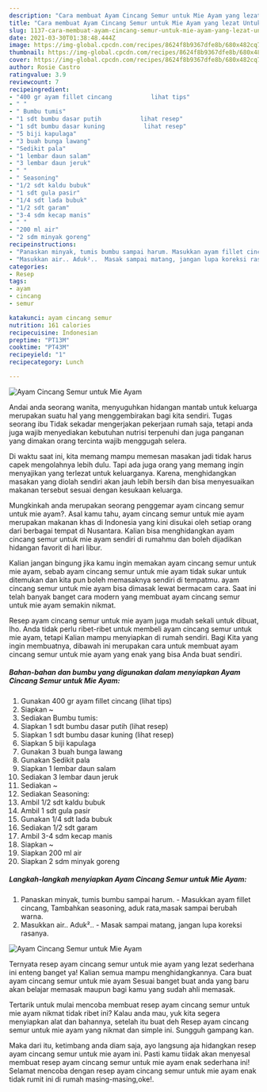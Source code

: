 ```yaml
---
description: "Cara membuat Ayam Cincang Semur untuk Mie Ayam yang lezat Untuk Jualan"
title: "Cara membuat Ayam Cincang Semur untuk Mie Ayam yang lezat Untuk Jualan"
slug: 1137-cara-membuat-ayam-cincang-semur-untuk-mie-ayam-yang-lezat-untuk-jualan
date: 2021-03-30T01:38:48.444Z
image: https://img-global.cpcdn.com/recipes/8624f8b9367dfe8b/680x482cq70/ayam-cincang-semur-untuk-mie-ayam-foto-resep-utama.jpg
thumbnail: https://img-global.cpcdn.com/recipes/8624f8b9367dfe8b/680x482cq70/ayam-cincang-semur-untuk-mie-ayam-foto-resep-utama.jpg
cover: https://img-global.cpcdn.com/recipes/8624f8b9367dfe8b/680x482cq70/ayam-cincang-semur-untuk-mie-ayam-foto-resep-utama.jpg
author: Rosie Castro
ratingvalue: 3.9
reviewcount: 7
recipeingredient:
- "400 gr ayam fillet cincang           lihat tips"
- " "
- " Bumbu tumis"
- "1 sdt bumbu dasar putih           lihat resep"
- "1 sdt bumbu dasar kuning           lihat resep"
- "5 biji kapulaga"
- "3 buah bunga lawang"
- "Sedikit pala"
- "1 lembar daun salam"
- "3 lembar daun jeruk"
- " "
- " Seasoning"
- "1/2 sdt kaldu bubuk"
- "1 sdt gula pasir"
- "1/4 sdt lada bubuk"
- "1/2 sdt garam"
- "3-4 sdm kecap manis"
- " "
- "200 ml air"
- "2 sdm minyak goreng"
recipeinstructions:
- "Panaskan minyak, tumis bumbu sampai harum. Masukkan ayam fillet cincang, Tambahkan seasoning, aduk rata,masak sampai berubah warna."
- "Masukkan air.. Aduk²..  Masak sampai matang, jangan lupa koreksi rasanya."
categories:
- Resep
tags:
- ayam
- cincang
- semur

katakunci: ayam cincang semur 
nutrition: 161 calories
recipecuisine: Indonesian
preptime: "PT13M"
cooktime: "PT43M"
recipeyield: "1"
recipecategory: Lunch

---
```



![Ayam Cincang Semur untuk Mie Ayam](https://img-global.cpcdn.com/recipes/8624f8b9367dfe8b/680x482cq70/ayam-cincang-semur-untuk-mie-ayam-foto-resep-utama.jpg)

Andai anda seorang wanita, menyuguhkan hidangan mantab untuk keluarga merupakan suatu hal yang menggembirakan bagi kita sendiri. Tugas seorang ibu Tidak sekadar mengerjakan pekerjaan rumah saja, tetapi anda juga wajib menyediakan kebutuhan nutrisi terpenuhi dan juga panganan yang dimakan orang tercinta wajib menggugah selera.

Di waktu  saat ini, kita memang mampu memesan masakan jadi tidak harus capek mengolahnya lebih dulu. Tapi ada juga orang yang memang ingin menyajikan yang terlezat untuk keluarganya. Karena, menghidangkan masakan yang diolah sendiri akan jauh lebih bersih dan bisa menyesuaikan makanan tersebut sesuai dengan kesukaan keluarga. 



Mungkinkah anda merupakan seorang penggemar ayam cincang semur untuk mie ayam?. Asal kamu tahu, ayam cincang semur untuk mie ayam merupakan makanan khas di Indonesia yang kini disukai oleh setiap orang dari berbagai tempat di Nusantara. Kalian bisa menghidangkan ayam cincang semur untuk mie ayam sendiri di rumahmu dan boleh dijadikan hidangan favorit di hari libur.

Kalian jangan bingung jika kamu ingin memakan ayam cincang semur untuk mie ayam, sebab ayam cincang semur untuk mie ayam tidak sukar untuk ditemukan dan kita pun boleh memasaknya sendiri di tempatmu. ayam cincang semur untuk mie ayam bisa dimasak lewat bermacam cara. Saat ini telah banyak banget cara modern yang membuat ayam cincang semur untuk mie ayam semakin nikmat.

Resep ayam cincang semur untuk mie ayam juga mudah sekali untuk dibuat, lho. Anda tidak perlu ribet-ribet untuk membeli ayam cincang semur untuk mie ayam, tetapi Kalian mampu menyiapkan di rumah sendiri. Bagi Kita yang ingin membuatnya, dibawah ini merupakan cara untuk membuat ayam cincang semur untuk mie ayam yang enak yang bisa Anda buat sendiri.

<!--inarticleads1-->

##### Bahan-bahan dan bumbu yang digunakan dalam menyiapkan Ayam Cincang Semur untuk Mie Ayam:

1. Gunakan 400 gr ayam fillet cincang           (lihat tips)
1. Siapkan  ~
1. Sediakan  Bumbu tumis:
1. Siapkan 1 sdt bumbu dasar putih           (lihat resep)
1. Siapkan 1 sdt bumbu dasar kuning           (lihat resep)
1. Siapkan 5 biji kapulaga
1. Gunakan 3 buah bunga lawang
1. Gunakan Sedikit pala
1. Siapkan 1 lembar daun salam
1. Sediakan 3 lembar daun jeruk
1. Sediakan  ~
1. Sediakan  Seasoning:
1. Ambil 1/2 sdt kaldu bubuk
1. Ambil 1 sdt gula pasir
1. Gunakan 1/4 sdt lada bubuk
1. Sediakan 1/2 sdt garam
1. Ambil 3-4 sdm kecap manis
1. Siapkan  ~
1. Siapkan 200 ml air
1. Siapkan 2 sdm minyak goreng




<!--inarticleads2-->

##### Langkah-langkah menyiapkan Ayam Cincang Semur untuk Mie Ayam:

1. Panaskan minyak, tumis bumbu sampai harum. - Masukkan ayam fillet cincang, Tambahkan seasoning, aduk rata,masak sampai berubah warna.
1. Masukkan air.. Aduk²..  - Masak sampai matang, jangan lupa koreksi rasanya.
<img src="//assets-global.cpcdn.com/assets/icons/button_play-2c75c40dde080a61004c1f40b05d8f140eaff45d7e9e6481dc71c63d2e7c4909.png" alt="Ayam Cincang Semur untuk Mie Ayam">



Ternyata resep ayam cincang semur untuk mie ayam yang lezat sederhana ini enteng banget ya! Kalian semua mampu menghidangkannya. Cara buat ayam cincang semur untuk mie ayam Sesuai banget buat anda yang baru akan belajar memasak maupun bagi kamu yang sudah ahli memasak.

Tertarik untuk mulai mencoba membuat resep ayam cincang semur untuk mie ayam nikmat tidak ribet ini? Kalau anda mau, yuk kita segera menyiapkan alat dan bahannya, setelah itu buat deh Resep ayam cincang semur untuk mie ayam yang nikmat dan simple ini. Sungguh gampang kan. 

Maka dari itu, ketimbang anda diam saja, ayo langsung aja hidangkan resep ayam cincang semur untuk mie ayam ini. Pasti kamu tiidak akan menyesal membuat resep ayam cincang semur untuk mie ayam enak sederhana ini! Selamat mencoba dengan resep ayam cincang semur untuk mie ayam enak tidak rumit ini di rumah masing-masing,oke!.

